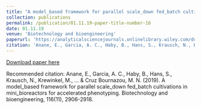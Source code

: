 ```yaml
---
title: "A model_based framework for parallel scale_down fed_batch cultivations in mini_bioreactors for accelerated phenotyping"
collection: publications
permalink: /publication/01.11.19-paper-title-number-16
date: 01.11.19
venue: 'Biotechnology and bioengineering'
paperurl: 'https://analyticalsciencejournals.onlinelibrary.wiley.com/doi/abs/10.1002/bit.27116'
citation: 'Anane, E., Garcia, A. C., Haby, B., Hans, S., Krausch, N., Krewinkel, M., ... & Cruz Bournazou, M. N. (2019). A model_based framework for parallel scale_down fed_batch cultivations in mini_bioreactors for accelerated phenotyping. Biotechnology and bioengineering, 116(11), 2906-2918.'
---
```

[Download paper here](https://analyticalsciencejournals.onlinelibrary.wiley.com/doi/abs/10.1002/bit.27116)

Recommended citation: Anane, E., Garcia, A. C., Haby, B., Hans, S., Krausch, N., Krewinkel, M., ... & Cruz Bournazou, M. N. (2019). A model_based framework for parallel scale_down fed_batch cultivations in mini_bioreactors for accelerated phenotyping. Biotechnology and bioengineering, 116(11), 2906-2918.